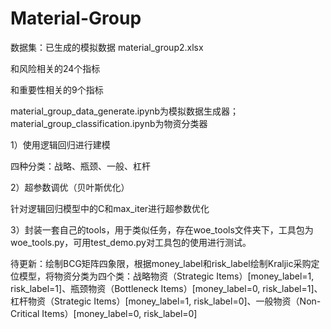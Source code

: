 # Material-Group 

数据集：已生成的模拟数据 material_group2.xlsx

和风险相关的24个指标

和重要性相关的9个指标

material_group_data_generate.ipynb为模拟数据生成器；
material_group_classification.ipynb为物资分类器

1）使用逻辑回归进行建模

四种分类：战略、瓶颈、一般、杠杆

2）超参数调优（贝叶斯优化）

针对逻辑回归模型中的C和max_iter进行超参数优化

3）封装一套自己的tools，用于类似任务，存在woe_tools文件夹下，工具包为woe_tools.py，可用test_demo.py对工具包的使用进行测试。

待更新：绘制BCG矩阵四象限，根据money_label和risk_label绘制Kraljic采购定位模型，将物资分类为四个类：战略物资（Strategic Items）[money_label=1, risk_label=1]、瓶颈物资（Bottleneck Items）[money_label=0, risk_label=1]、杠杆物资（Strategic Items）[money_label=1, risk_label=0]、一般物资（Non-Critical Items）[money_label=0, risk_label=0]


